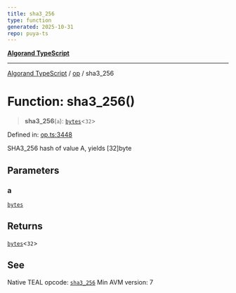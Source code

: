```yaml
---
title: sha3_256
type: function
generated: 2025-10-31
repo: puya-ts
---
```

[**Algorand TypeScript**](../../README.md)

***

[Algorand TypeScript](../../modules.md) / [op](../README.md) / sha3\_256

# Function: sha3\_256()

> **sha3\_256**(`a`): [`bytes`](../../index/type-aliases/bytes.md)\<`32`\>

Defined in: [op.ts:3448](https://github.com/algorandfoundation/puya-ts/blob/main/packages/algo-ts/src/op.ts#L3448)

SHA3_256 hash of value A, yields [32]byte

## Parameters

### a

[`bytes`](../../index/type-aliases/bytes.md)

## Returns

[`bytes`](../../index/type-aliases/bytes.md)\<`32`\>

## See

Native TEAL opcode: [`sha3_256`](https://dev.algorand.co/reference/algorand-teal/opcodes#sha3_256)
Min AVM version: 7
